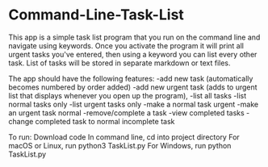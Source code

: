 # Command-Line-Task-List

This app is a simple task list program that you run on the command line and navigate using keywords.
Once you activate the program it will print all urgent tasks you've entered, then using a keyword you can list every other task. List of tasks will be stored in separate markdown or text files. 

The app should have the following features:
  -add new task (automatically becomes numbered by order added) 
  -add new urgent task (adds to urgent list that displays whenever you open up the program),
  -list all tasks
  -list normal tasks only
  -list urgent tasks only
  -make a normal task urgent
  -make an urgent task normal
  -remove/complete a task
  -view completed tasks
  -change completed task to normal incomplete task 

To run:
Download code
In command line, cd into project directory
For macOS or Linux, run python3 TaskList.py
For Windows, run python TaskList.py
